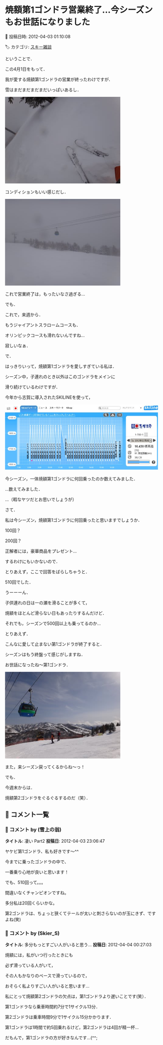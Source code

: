 # 焼額第1ゴンドラ営業終了…今シーズンもお世話になりました

📅 投稿日時: 2012-04-03 01:10:08

🏷️ カテゴリ: [スキー雑談](c1f9d2cb7478308da16419928ea3945e9.md)

ということで．





この4月1日をもって．


我が愛する焼額第1ゴンドラの営業が終ったわけですが．





雪はまだまだまだまだいっぱいあるし．




![2b6277f47d93a230b9fd77b596274df3.jpg](images/2b6277f47d93a230b9fd77b596274df3.jpg)




コンディションもいい感じだし．




![8f0ce9d6611895048380741f749cbb3e.jpg](images/8f0ce9d6611895048380741f749cbb3e.jpg)




これで営業終了は，もったいなさ過ぎる…


でも．


これで，来週から．


もうジャイアントスラロームコースも．


オリンピックコースも滑れないんですね…


寂しいなぁ．





で．


はっきりいって，焼額第1ゴンドラを愛しすぎている私は．


シーズン中，子連れのとき以外はこのゴンドラをメインに


滑り続けているわけですが．





今年から志賀に導入されたSKILINEを使って，




![e81e1bf407dbc8cddd3aa6e5611b52b6.jpg](images/e81e1bf407dbc8cddd3aa6e5611b52b6.jpg)




今シーズン，一体焼額第1ゴンドラに何回乗ったのか数えてみました．


…数えてみました．


…（暇なヤツだとお思いでしょうが）





さて．


私は今シーズン，焼額第1ゴンドラに何回乗ったと思いますでしょうか．


100回？


200回？





正解者には，豪華商品をプレゼント…


























するわけにもいかないので．


とりあえず，ここで回答をばらしちゃうと．





510回でした．





うーーーん．


子供連れの日は一の瀬を滑ることが多くて，


焼額をほとんど滑らない日もあったりするんだけど．


それでも，シーズンで500回以上も乗ってるのか…





とりあえず．


こんなに愛して止まない第1ゴンドラが終了すると．


シーズンはもう終盤って感じがしますね．





お世話になったね～第1ゴンドラ．




![f6fa86ead069d0015b18d1e76fc41a58.jpg](images/f6fa86ead069d0015b18d1e76fc41a58.jpg)




また，来シーズン戻ってくるからね～っ！





でも．


今週末からは．


焼額第2ゴンドラをぐるぐるするのだ（笑）．

## 💬 コメント一覧

### 💬 コメント by (雪上の翁)
**タイトル**: 凄い Part2
**投稿日**: 2012-04-03 23:06:47

ヤケビ第1ゴンドラ、私も好きです～^^

今までに乗ったゴンドラの中で、

一番乗り心地が良いと思います！

でも、510回って。。。

間違いなくチャンピオンですね。

多分私は20回くらいかな。

第2ゴンドラは、ちょっと狭くてテールが太いと刺さらないのが玉にきず、ですよね(笑)

### 💬 コメント by (Skier_S)
**タイトル**: 多分もっとすごい人がいると思う…
**投稿日**: 2012-04-04 00:27:03

焼額には，私がいつ行ったときにも

必ず滑っている人がいて，

その人もかなりのペースで滑っているので，

おそらく私よりすごい人がいると思います…



私にとって焼額第2ゴンドラの欠点は，第1ゴンドラより遅いことです(笑）．



第1ゴンドラなら乗車時間約7分で1サイクル13分．

第2ゴンドラは乗車時間9分で1サイクル15分かかります．

第1ゴンドラは1時間で約5回乗れるけど，第2ゴンドラは4回が精一杯…

だもんで，第1ゴンドラの方が好きなんです…(^^;

